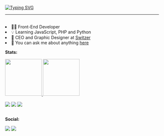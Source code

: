 [![Typing SVG](https://readme-typing-svg.herokuapp.com?font=Inter&size=32&duration=3000&pause=5000&color=E34F26&vCenter=true&width=435&lines=Yup%2C+I'm+Carlos!+%F0%9F%A6%8A)](https://git.io/typing-svg)

<hr>
<br/>
<li>👨‍💻 Front-End Developer
<li>💡 Learning JavaScript, PHP and Python
<li>🎨 CEO and Graphic Designer at <a href="https://www.instagram.com/byswitzer/">Switzer</a>
<li>💬 You can ask me about anything <a href="https://github.com/carloscdf/carloscdf/issues">here</a>
  <br/>

  **Stats:**

<div align="justify">
  <a href="https://github.com/carloscdf" target="_blank">
<img height="120em" src="https://github-readme-stats.vercel.app/api?username=carloscdf&hide=contribs,prs&show_icons=true&theme=nord"/>
<img height="120em" src="https://github-readme-stats.vercel.app/api/top-langs/?username=carloscdf&layout=compact&theme=nord"/></a>
</div>

  <br/>

  <div display="flex">
<a href="https://github.com/carloscdf"><img src="https://img.shields.io/badge/HTML5-E34F26?style=for-the-badge&logo=html5&logoColor=white"/></a>
<a href="https://github.com/carloscdf"><img src="https://img.shields.io/badge/CSS3-1572B6?style=for-the-badge&logo=css3&logoColor=white"/></a>
 <a href="https://github.com/carloscdf"><img src="https://img.shields.io/badge/JavaScript-323330?style=for-the-badge&logo=javascript&logoColor=F7DF1E"/></a>
</div>


  ##

<div align="justify">

  **Social:**

<a href="mailto:henrique.duplex@hotmail.com"><img src="https://img.shields.io/badge/Microsoft_Outlook-0078D4?style=for-the-badge&logo=microsoft-outlook&logoColor=white"/></a>
<a href="https://www.instagram.com/byswitzer/"><img src="https://img.shields.io/badge/Instagram-E4405F?style=for-the-badge&logo=instagram&logoColor=white"/></a>
</div>




